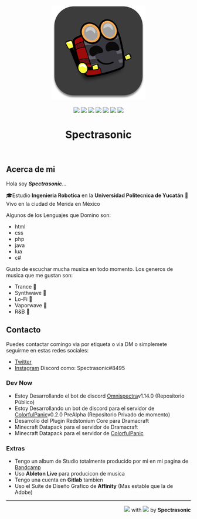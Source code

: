 <div align=center><img src="assets/profile.svg" alt="profile-spectra" border="0" width="256"> </div>
<br>
<div align=center>
<img src='https://img.shields.io/badge/-HTML-E34F26?style=for-the-badge&logo=html5&logoColor=ffffff'>
<img src='https://img.shields.io/badge/-css-1572B6?style=for-the-badge&logo=css3&logoColor=ffffff'>
<img src='https://img.shields.io/badge/-javascrpt-F7DF1E?style=for-the-badge&logo=JavaScript&logoColor=000000'>
<img src='https://img.shields.io/badge/-php-777BB4?style=for-the-badge&logo=php&logoColor=ffffff'>
<img src='https://img.shields.io/badge/-java-007396?style=for-the-badge&logo=Java&logoColor=ffffff'>
<img src='https://img.shields.io/badge/-lua-2C2D72?style=for-the-badge&logo=Lua&logoColor=ffffff'>
<img src='https://img.shields.io/badge/-C%23-239120?style=for-the-badge&logo=c%20sharp&logoColor=ffffff'></div>









<h1 align=center><strong>Spectrasonic</strong></h1>

<br>

## Acerca de mi

Hola soy **_Spectrasonic_**...

🎓Estudio **Ingenieria Robotica** en la **Universidad Politecnica de Yucatán**
📍 Vivo en la ciudad de Merida en México

Algunos de los Lenguajes que Domino son:

- html
- css
- php
- java
- lua
- c#

Gusto de escuchar mucha musica en todo momento.
Los generos de musica que me gustan son:

- Trance 🎵
- Synthwave 🎵
- Lo-Fi 🎵
- Vaporwave 🎵
- R&B 🎵

## Contacto

Puedes contactar comingo via por etiqueta o via DM o simplemete seguirme en estas redes sociales:

- [Twitter][1]
- [Instagram][2]
  Discord como: Spectrasonic#8495

### Dev Now

- Estoy Desarrollando el bot de discord [Omnispectra][4]v1.14.0 (Repositorio Público)
- Estoy Desarrollando un bot de discord para el servidor de [ColorfulPanic][5]v0.2.0 PreAlpha (Repositorio Privado de momento)
- Desarrollo del Plugin Redstonium Core para Dramacraft
- Minecraft Datapack para el servidor de Dramacraft
- Minecraft Datapack para el servidor de [ColorfulPanic][5]

### Extras

- Tengo un album de Studio totalmente producido por mi en mi pagina de [Bandcamp][3]
- Uso **Ableton Live** para producicon de musica
- Tengo una cuenta en **Gitlab** tambien
- Uso el Suite de Diseño Grafico de **Affinity** (Mas estable que la de Adobe)


---

<p align="right"> <img src="https://bitbucket.org/Spectrasonic/svg-rep/raw/d15712e817bc1a8643057ce99ea74df99894b530/SVG%20icons/dev.svg" width="25"> with <img src="https://bytebucket.org/Spectrasonic/svg-rep/raw/d15712e817bc1a8643057ce99ea74df99894b530/SVG%20icons/heart.svg" width="22"> by <b>Spectrasonic</b><p>
<!--Links-->

[1]: https://twitter.com/spectrasonic117
[2]: https://instagram.com/spectrasonic117
[3]: https://spectrasonic.bandcamp.com/album/endless-summer
[4]: https://github.com/spectrasonic117/Omnispectra
[5]: https://twitter.com/colorful_panic
